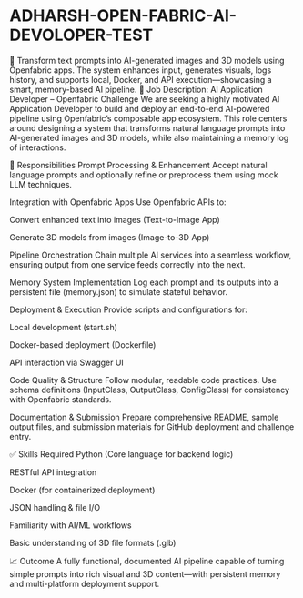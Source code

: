 # ADHARSH-OPEN-FABRIC-AI-DEVOLOPER-TEST
🧠 Transform text prompts into AI-generated images and 3D models using Openfabric apps. The system enhances input, generates visuals, logs history, and supports local, Docker, and API execution—showcasing a smart, memory-based AI pipeline.
💼 Job Description: AI Application Developer – Openfabric Challenge
We are seeking a highly motivated AI Application Developer to build and deploy an end-to-end AI-powered pipeline using Openfabric’s composable app ecosystem. This role centers around designing a system that transforms natural language prompts into AI-generated images and 3D models, while also maintaining a memory log of interactions.

🧠 Responsibilities
Prompt Processing & Enhancement
Accept natural language prompts and optionally refine or preprocess them using mock LLM techniques.

Integration with Openfabric Apps
Use Openfabric APIs to:

Convert enhanced text into images (Text-to-Image App)

Generate 3D models from images (Image-to-3D App)

Pipeline Orchestration
Chain multiple AI services into a seamless workflow, ensuring output from one service feeds correctly into the next.

Memory System Implementation
Log each prompt and its outputs into a persistent file (memory.json) to simulate stateful behavior.

Deployment & Execution
Provide scripts and configurations for:

Local development (start.sh)

Docker-based deployment (Dockerfile)

API interaction via Swagger UI

Code Quality & Structure
Follow modular, readable code practices. Use schema definitions (InputClass, OutputClass, ConfigClass) for consistency with Openfabric standards.

Documentation & Submission
Prepare comprehensive README, sample output files, and submission materials for GitHub deployment and challenge entry.

✅ Skills Required
Python (Core language for backend logic)

RESTful API integration

Docker (for containerized deployment)

JSON handling & file I/O

Familiarity with AI/ML workflows

Basic understanding of 3D file formats (.glb)

📈 Outcome
A fully functional, documented AI pipeline capable of turning simple prompts into rich visual and 3D content—with persistent memory and multi-platform deployment support.

